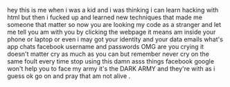 hey this is me when i was a kid and i was thinking i can learn hacking with html
but then i fucked up and learned new techniques that made me someone that matter
so now you are looking my code as a stranger and let me tell you am with you by clicking the webpage
it means am inside your phone or laptop 
or even i may got your identity and your data
emails what's app chats facebook username and passwords
OMG are you crying it doesn't matter cry as much as you can but remember never cry on the same foult every time
stop using this damn asss things facebook google won't help you to face my army 
it's the DARK ARMY and they're with as i guess
ok go on and pray that am not alive .
